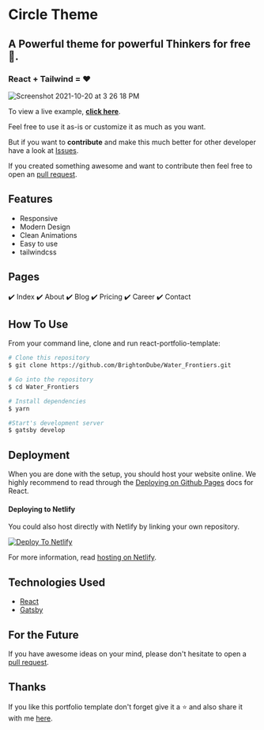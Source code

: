 
# Circle Theme

## A Powerful theme for powerful Thinkers for free 💸.
### React + Tailwind = ❤️

![Screenshot 2021-10-20 at 3 26 18 PM](https://user-images.githubusercontent.com/16558205/138075716-81961cf1-fad6-4012-9e24-2e7ee24ee227.png)


To view a live example, **[click here](https://circletheme.netlify.app/)**.

Feel free to use it as-is or customize it as much as you want.

But if you want to **contribute** and make this much better for other developer have a look at [Issues](https://github.com/chetanverma16/circle-theme/issues).

If you created something awesome and want to contribute then feel free to open an [pull request](https://github.com/chetanverma16/circle-theme/pulls).

## Features
- Responsive
- Modern Design
- Clean Animations
- Easy to use
- tailwindcss


## Pages
✔️ Index
✔️ About
✔️ Blog
✔️ Pricing
✔️ Career
✔️ Contact

## How To Use 

From your command line, clone and run react-portfolio-template:

```bash
# Clone this repository
$ git clone https://github.com/BrightonDube/Water_Frontiers.git

# Go into the repository
$ cd Water_Frontiers

# Install dependencies
$ yarn

#Start's development server
$ gatsby develop
```

## Deployment
When you are done with the setup, you should host your website online.
We highly recommend to read through the [Deploying on Github Pages](https://create-react-app.dev/docs/deployment/#github-pages) docs for React.

#### Deploying to Netlify

You could also host directly with Netlify by linking your own repository.

[![Deploy To Netlify](https://www.netlify.com/img/deploy/button.svg)](https://app.netlify.com/start/deploy?repository=https://github.com/chetanverma16/circle-theme)

For more information, read [hosting on Netlify](https://create-react-app.dev/docs/deployment/#netlify).


## Technologies Used

- [React](https://reactjs.org/)
- [Gatsby](https://www.gatsbyjs.com/)



## For the Future
If you have awesome ideas on your mind,
please don't hesitate to open a [pull request](https://github.com/chetanverma16/circle-theme/pulls).

## Thanks
If you like this portfolio template don't forget give it a ⭐ and also share it with me [here](mailto:hello@chetanverma.com).

